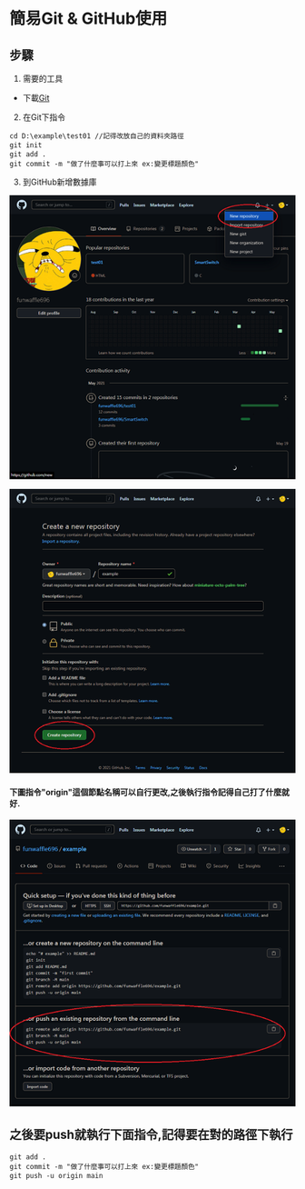 # 簡易Git & GitHub使用
## 步驟
1. 需要的工具
 * 下載[Git](https://git-scm.com/)

2. 在Git下指令
```
cd D:\example\test01 //記得改放自己的資料夾路徑 
git init
git add .
git commit -m "做了什麼事可以打上來 ex:變更標題顏色"
```

3. 到GitHub新增數據庫

![step1](/images/step1.png "step1")

![step2](/images/step2.PNG "step2")
#### 下圖指令"origin"這個節點名稱可以自行更改,之後執行指令記得自己打了什麼就好.
![step3](/images/step3.PNG "step3")


## 之後要push就執行下面指令,記得要在對的路徑下執行
```
git add .
git commit -m "做了什麼事可以打上來 ex:變更標題顏色"
git push -u origin main
```
